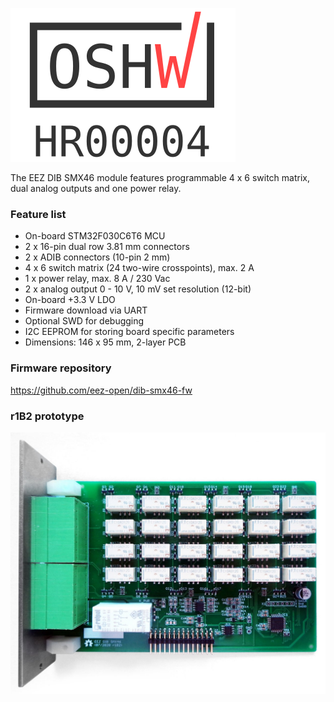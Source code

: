 [![OSHW-HR000004](OSHW_UID_HR4.svg)](https://certification.oshwa.org/hr000004.html)

The EEZ DIB SMX46 module features programmable 4 x 6 switch matrix,  dual analog outputs and one power relay. 

### Feature list

* On-board STM32F030C6T6 MCU 
* 2 x 16-pin dual row 3.81 mm connectors
* 2 x ADIB connectors (10-pin 2 mm)
* 4 x 6 switch matrix (24 two-wire crosspoints), max. 2 A 
* 1 x power relay, max. 8 A / 230 Vac
* 2 x analog output 0 - 10 V, 10 mV set resolution (12-bit)
* On-board +3.3 V LDO
* Firmware download via UART
* Optional SWD for debugging
* I2C EEPROM for storing board specific parameters
* Dimensions: 146 x 95 mm, 2-layer PCB

### Firmware repository

https://github.com/eez-open/dib-smx46-fw

### r1B2 prototype

![prototype](Images/SMX46_prototype_r1B2.JPG)
